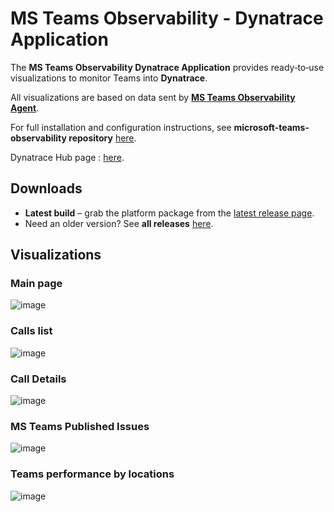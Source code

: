 # MS Teams Observability - Dynatrace Application

The **MS Teams Observability Dynatrace Application** provides ready‑to‑use visualizations to monitor Teams into **Dynatrace**. 

All visualizations are based on data sent by [**MS Teams Observability Agent**](https://github.com/Phenisys/microsoft-teams-observability).

For full installation and configuration instructions, see **microsoft-teams-observability repository** [here](https://github.com/Phenisys/microsoft-teams-observability).

Dynatrace Hub page : [here](https://www.dynatrace.com/hub/detail/microsoft-teams-observability/).

## Downloads
- **Latest build** – grab the platform package from the [latest release page](https://github.com/Phenisys/microsoft-teams-observability-dynatrace-app/releases/latest).
- Need an older version? See **all releases** [here](https://github.com/Phenisys/microsoft-teams-observability-dynatrace-app/releases).

## Visualizations

### Main page

![image](https://github.com/user-attachments/assets/1578f49f-4170-40af-a7db-f71653c48a33)

### Calls list

![image](https://github.com/user-attachments/assets/3913a0d9-7fb7-479f-a956-ad566dc9be9a)

### Call Details

![image](https://github.com/user-attachments/assets/b426c6f0-6ae6-49e8-9978-03729ff694ee)

### MS Teams Published Issues

![image](https://github.com/user-attachments/assets/b4444ab5-ff7f-4068-949d-96774de44a41)

### Teams performance by locations

![image](https://github.com/user-attachments/assets/62ee70f5-3761-4797-83cf-a3846a9b67cf)
